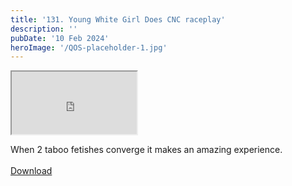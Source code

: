 ```yaml
---
title: '131. Young White Girl Does CNC raceplay'
description: ''
pubDate: '10 Feb 2024'
heroImage: '/QOS-placeholder-1.jpg'
---
```

<iframe src="https://drive.google.com/file/d/1HPOVsVoSWcdgHJ72i2DRJ_0OdZBRLQTC/preview" width="200" height="100" allow="autoplay" allowfullscreen="allowfullscreen"></iframe>

When 2 taboo fetishes converge it makes an amazing experience.
<br>
<br>
<a class="read_more" href="https://drive.google.com/file/d/1HPOVsVoSWcdgHJ72i2DRJ_0OdZBRLQTC/view?usp=sharing">Download</a>